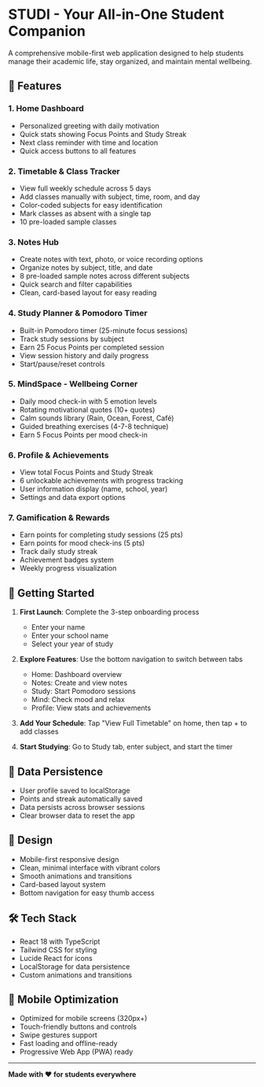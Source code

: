 # STUDI - Your All-in-One Student Companion

A comprehensive mobile-first web application designed to help students manage their academic life, stay organized, and maintain mental wellbeing.

## 🎯 Features

### 1. **Home Dashboard**
- Personalized greeting with daily motivation
- Quick stats showing Focus Points and Study Streak
- Next class reminder with time and location
- Quick access buttons to all features

### 2. **Timetable & Class Tracker**
- View full weekly schedule across 5 days
- Add classes manually with subject, time, room, and day
- Color-coded subjects for easy identification
- Mark classes as absent with a single tap
- 10 pre-loaded sample classes

### 3. **Notes Hub**
- Create notes with text, photo, or voice recording options
- Organize notes by subject, title, and date
- 8 pre-loaded sample notes across different subjects
- Quick search and filter capabilities
- Clean, card-based layout for easy reading

### 4. **Study Planner & Pomodoro Timer**
- Built-in Pomodoro timer (25-minute focus sessions)
- Track study sessions by subject
- Earn 25 Focus Points per completed session
- View session history and daily progress
- Start/pause/reset controls

### 5. **MindSpace - Wellbeing Corner**
- Daily mood check-in with 5 emotion levels
- Rotating motivational quotes (10+ quotes)
- Calm sounds library (Rain, Ocean, Forest, Café)
- Guided breathing exercises (4-7-8 technique)
- Earn 5 Focus Points per mood check-in

### 6. **Profile & Achievements**
- View total Focus Points and Study Streak
- 6 unlockable achievements with progress tracking
- User information display (name, school, year)
- Settings and data export options

### 7. **Gamification & Rewards**
- Earn points for completing study sessions (25 pts)
- Earn points for mood check-ins (5 pts)
- Track daily study streak
- Achievement badges system
- Weekly progress visualization

## 🚀 Getting Started

1. **First Launch**: Complete the 3-step onboarding process
   - Enter your name
   - Enter your school name
   - Select your year of study

2. **Explore Features**: Use the bottom navigation to switch between tabs
   - Home: Dashboard overview
   - Notes: Create and view notes
   - Study: Start Pomodoro sessions
   - Mind: Check mood and relax
   - Profile: View stats and achievements

3. **Add Your Schedule**: Tap "View Full Timetable" on home, then tap + to add classes

4. **Start Studying**: Go to Study tab, enter subject, and start the timer

## 💾 Data Persistence

- User profile saved to localStorage
- Points and streak automatically saved
- Data persists across browser sessions
- Clear browser data to reset the app

## 🎨 Design

- Mobile-first responsive design
- Clean, minimal interface with vibrant colors
- Smooth animations and transitions
- Card-based layout system
- Bottom navigation for easy thumb access

## 🛠️ Tech Stack

- React 18 with TypeScript
- Tailwind CSS for styling
- Lucide React for icons
- LocalStorage for data persistence
- Custom animations and transitions

## 📱 Mobile Optimization

- Optimized for mobile screens (320px+)
- Touch-friendly buttons and controls
- Swipe gestures support
- Fast loading and offline-ready
- Progressive Web App (PWA) ready

---

**Made with ❤️ for students everywhere**

